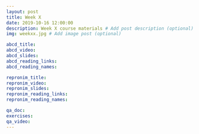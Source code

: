 ```yaml
---
layout: post
title: Week X
date: 2019-10-16 12:00:00
description: Week X course materials # Add post description (optional)
img: weekxx.jpg # Add image post (optional)

abcd_title:
abcd_video:
abcd_slides:
abcd_reading_links:
abcd_reading_names:

repronim_title:
repronim_video:
repronim_slides:
repronim_reading_links:
repronim_reading_names:

qa_doc:
exercises:
qa_video:
---
```

